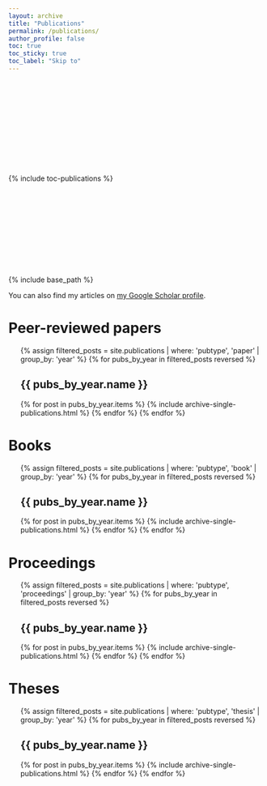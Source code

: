 ```yaml
---
layout: archive
title: "Publications"
permalink: /publications/
author_profile: false
toc: true
toc_sticky: true
toc_label: "Skip to"
---
```


<div style="height:200px;overflow:scroll;width=150px;float=left;margin-top:200px;position:relative;">
{% include toc-publications %}
</div>

<div style="float:left;position:relative;">
{% include base_path %}

You can also find my articles on <a href="{{author.googlescholar}}">my Google Scholar profile</a>.

<h1 id="toc-paper">Peer-reviewed papers</h1>
<ol reversed>
{% assign filtered_posts = site.publications | where: 'pubtype', 'paper' | group_by: 'year' %}
{% for pubs_by_year in filtered_posts reversed %}
  <h2 id="toc-paper-{{ pubs_by_year.name }}">{{ pubs_by_year.name }}</h2>
  {% for post in pubs_by_year.items %}
    {% include archive-single-publications.html %}
  {% endfor %}
{% endfor %}
</ol>

<h1 id="toc-book">Books</h1>
<ol reversed>
{% assign filtered_posts = site.publications | where: 'pubtype', 'book' | group_by: 'year' %}
{% for pubs_by_year in filtered_posts reversed %}
  <h2 id="toc-book-{{ pubs_by_year.name }}">{{ pubs_by_year.name }}</h2>
  {% for post in pubs_by_year.items %}
    {% include archive-single-publications.html %}
  {% endfor %}
{% endfor %}
</ol>

<h1 id="toc-proceedings">Proceedings</h1>
<ol reversed>
{% assign filtered_posts = site.publications | where: 'pubtype', 'proceedings' | group_by: 'year' %}
{% for pubs_by_year in filtered_posts reversed %}
  <h2 id="toc-proceedings-{{ pubs_by_year.name }}">{{ pubs_by_year.name }}</h2>
  {% for post in pubs_by_year.items %}
    {% include archive-single-publications.html %}
  {% endfor %}
{% endfor %}
</ol>

<h1 id="toc-thesis">Theses</h1>
<ol reversed>
{% assign filtered_posts = site.publications | where: 'pubtype', 'thesis' | group_by: 'year' %}
{% for pubs_by_year in filtered_posts reversed %}
  <h2 id="toc-thesis-{{ pubs_by_year.name }}">{{ pubs_by_year.name }}</h2>
  {% for post in pubs_by_year.items %}
    {% include archive-single-publications.html %}
  {% endfor %}
{% endfor %}
</ol>
</div>